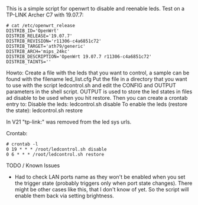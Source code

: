 This is a simple script for openwrt to disable and reenable leds.
Test on a TP-LINK Archer C7 with 19.07.7:
```shell
# cat /etc/openwrt_release
DISTRIB_ID='OpenWrt'
DISTRIB_RELEASE='19.07.7'
DISTRIB_REVISION='r11306-c4a6851c72'
DISTRIB_TARGET='ath79/generic'
DISTRIB_ARCH='mips_24kc'
DISTRIB_DESCRIPTION='OpenWrt 19.07.7 r11306-c4a6851c72'
DISTRIB_TAINTS=''
```

Howto:
Create a file with the leds that you want to control, a sample can be found with the filename led_list.cfg
Put the file in a directory that you want to use with the script ledcontrol.sh and edit the CONFIG and OUTPUT parameters in the shell script. OUTPUT is used to store the led states in files ad disable to be used when you hit restore.
Then you can create a crontab entry to:
Disable the leds:
ledcontrol.sh disable
To enable the leds (restore the state):
ledcontrol.sh restore

In V21 "tp-link:" was removed from the led sys urls.

Crontab:
```shell
# crontab -l
0 19 * * * /root/ledcontrol.sh disable
0 6 * * * /root/ledcontrol.sh restore
```

TODO / Known Issues
- Had to check LAN ports name as they won't be enabled when you set the trigger state (probably triggers only when port state changes). There might be other cases like this, that I don't know of yet. So the script will enable them back via setting brightness.
